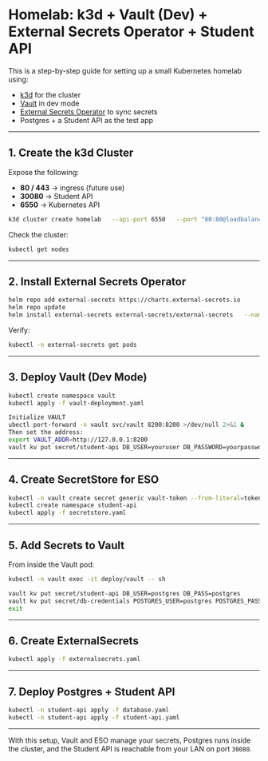 # Homelab: k3d + Vault (Dev) + External Secrets Operator + Student API

This is a step-by-step guide for setting up a small Kubernetes homelab using:
- [k3d](https://k3d.io/) for the cluster
- [Vault](https://www.vaultproject.io/) in dev mode
- [External Secrets Operator](https://external-secrets.io/) to sync secrets
- Postgres + a Student API as the test app

---

## 1. Create the k3d Cluster

Expose the following:
- **80 / 443** → ingress (future use)
- **30080** → Student API
- **6550** → Kubernetes API

```bash
k3d cluster create homelab   --api-port 6550   --port "80:80@loadbalancer"   --port "443:443@loadbalancer"   --port "30080:30080@server:0"
```

Check the cluster:
```bash
kubectl get nodes
```

---

## 2. Install External Secrets Operator

```bash
helm repo add external-secrets https://charts.external-secrets.io
helm repo update
helm install external-secrets external-secrets/external-secrets   --namespace external-secrets --create-namespace   --set installCRDs=true
```

Verify:
```bash
kubectl -n external-secrets get pods
```

---

## 3. Deploy Vault (Dev Mode)

```bash
kubectl create namespace vault
kubectl apply -f vault-deployment.yaml

Initialize VAULT
ubectl port-forward -n vault svc/vault 8200:8200 >/dev/null 2>&1 &
Then set the address:
export VAULT_ADDR=http://127.0.0.1:8200
vault kv put secret/student-api DB_USER=youruser DB_PASSWORD=yourpassword
```

---

## 4. Create SecretStore for ESO

```bash
kubectl -n vault create secret generic vault-token --from-literal=token=root
kubectl create namespace student-api
kubectl apply -f secretstore.yaml
```

---

## 5. Add Secrets to Vault

From inside the Vault pod:
```bash
kubectl -n vault exec -it deploy/vault -- sh

vault kv put secret/student-api DB_USER=postgres DB_PASS=postgres
vault kv put secret/db-credentials POSTGRES_USER=postgres POSTGRES_PASSWORD=postgres POSTGRES_DB=studentdb
exit
```

---

## 6. Create ExternalSecrets

```bash
kubectl apply -f externalsecrets.yaml
```

---

## 7. Deploy Postgres + Student API

```bash
kubectl -n student-api apply -f database.yaml
kubectl -n student-api apply -f student-api.yaml
```

---

With this setup, Vault and ESO manage your secrets, Postgres runs inside the cluster, and the Student API is reachable from your LAN on port `30080`.

